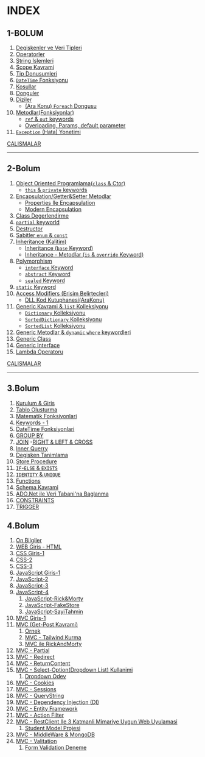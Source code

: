 # INDEX

## 1-BOLUM

1. [Degiskenler ve Veri Tipleri](/1-BOLUM/degiskenler-veri-tipleri-001/README.md)
2. [Operatorler](/1-BOLUM/operatorler-002/README.md)
3. [String Islemleri](/1-BOLUM/string-islemleri-003/README.md)
4. [Scope Kavrami](/1-BOLUM/scope-kavrami-004/README.md)
5. [Tip Donusumleri](/1-BOLUM/tip-donusumleri-005/README.md)
6. [`DateTime` Fonksiyonu](/1-BOLUM/datetime-kavrami-006/README.md)
7. [Kosullar](/1-BOLUM/kosullar-007/README.md)
8. [Donguler](/1-BOLUM/donguler-008/README.md)
9. [Diziler](/1-BOLUM/diziler-009/README.md)
    * [(Ara Konu) `Foreach` Dongusu](/1-BOLUM/foreach-dongusu/README.md)
10. [Metodlar(Fonksiyonlar)](/1-BOLUM/fonksiyonlar-010/README.md)
    * [`ref` & `out` keywords](/1-BOLUM/fonksiyonlar-deger-referans%20tipi-010-1/README.md)
    * [Overloading, Params, default parameter](/1-BOLUM/fonksiyonlar-devam-010-2/README.md)
11. [`Exception` (Hata) Yonetimi](/1-BOLUM/exception(hata)-yonetimi-011/README.md)

[CALISMALAR](/1-BOLUM/CALISMALAR/)

---

## 2-Bolum

1. [Object Oriented Programlama(`class` & Ctor)](/2-BOLUM/object-oriented-giris-001/README.md)
    * [`this` & `private` keywords](/2-BOLUM/OOP-giris-001-02/README.md)
2. [Encapsulation/Getter&Setter Metodlar](/2-BOLUM/OOP-Encapsulation-002/README.md)
    * [Properties Ile Encapsulation](/2-BOLUM/OOP-encapculation-002-02/README.md)
    * [Modern Encapsulation](/2-BOLUM/OOP-encapculation-002-03/README.md)
3. [Class Degerlendirme](/2-BOLUM/OOP-Class-Degerlendirme-003/README.md)
4. [`partial` keyworld](/2-BOLUM/OOP-Ara-partial-004-01/README.md)
5. [Destructor](/2-BOLUM/OOP-Ara-Destructor-004-02/README.md)
6. [Sabitler `enum` & `const`](/2-BOLUM/enum-005/README.md)
7. [Inheritance (Kalitim)](/2-BOLUM/Inheritance-006/README.md)
    * [Inheritance (`base` Keyword)](/2-BOLUM/inheritence-006-02/README.md)
    * [Inheritance - Metodlar (`is` & `override` Keyword)](/2-BOLUM/inheritance-006-03/README.md)
8. [Polymorphism](#index)
    * [`interface` Keyword](/2-BOLUM/interface-007/README.md)
    * [`abstract` Keyword](/2-BOLUM/abstract-008/README.md)
    * [`sealed` Keyword](/2-BOLUM/sealed-009/README.md)
9. [`static` Keyword](/2-BOLUM/static-010/README.md)
10. [Access Modifiers (Erisim Belirtecleri)](/2-BOLUM/access-modifiers-011/README.md)
    * [DLL Kod Kutuphanesi(AraKonu)](/2-BOLUM/DLL-010-1/README.md)
11. [Generic Kavrami & `list` Kolleksiyonu](/2-BOLUM/generic-kavrami-012/README.md)
    * [`Dictionary` Kolleksiyonu](/2-BOLUM/generic-dictionary-012-01/README.md)
    * [`SortedDictionary` Kolleksiyonu](/2-BOLUM/generic-sorteddictionary-012-02/README.md)
    * [`SortedList` Kolleksiyonu](/2-BOLUM/generic-SortedList-012-03/README.md)
12. [Generic Metodlar & `dynamic` `where` keywordleri](/2-BOLUM/Generic-Metodlar-013/README.md)
13. [Generic Class](/2-BOLUM/generic-siniflar-014/README.md)
14. [Generic Interface](/2-BOLUM/generic-interface-015/README.md)
15. [Lambda Operatoru](/2-BOLUM/Lambda-Operatoru-016/README.md)

[CALISMALAR](/2-BOLUM/CALISMALAR/)

---

## 3.Bolum

1. [Kurulum & Giris](/3-BOLUM/SQL-Kurulum/Kurulum-Giris.md)
2. [Tablo Olusturma](/3-BOLUM/SQL-Kurulum/Tablo-Olusturma.md)
3. [Matematik Fonksiyonlari](/3-BOLUM/SQL-Kurulum/Matematik-Fonk.md)
4. [Keywords - 1](/3-BOLUM/SQL-Kurulum/Keywords1.md)
5. [DateTime Fonksiyonlari](/3-BOLUM/SQL-Kurulum/DateTime.md)
6. [GROUP BY](/3-BOLUM/SQL-Kurulum/Groupby.md)
7. [JOIN](/3-BOLUM/SQL-Kurulum/JOIN.md)
    -[RIGHT & LEFT & CROSS](/3-BOLUM/SQL-Kurulum/Join2.md)
8. [Inner Querry](/3-BOLUM/SQL-Kurulum/Inner-Queer.md)
9. [Degisken Tanimlama](/3-BOLUM/SQL-Kurulum/Degisken-tanimlama.md)
10. [Store Procedure](/3-BOLUM/SQL-Kurulum/Store-Procedure-11.md)
11. [`IF`-`ELSE` & `EXISTS`](/3-BOLUM/SQL-Kurulum/IF-Else-12.md)
12. [`IDENTITY` & `UNIQUE`](/3-BOLUM/SQL-Kurulum/Identity-Unique-13.md)
13. [Functions](/3-BOLUM/SQL-Kurulum/Function-14.md)
14. [Schema Kavrami](/3-BOLUM/SQL-Kurulum/Schema-15.md)
15. [ADO.Net ile Veri Tabani'na Baglanma](/3-BOLUM/VeriTabanina-Baglanti(ADO)/README.md)
16. [CONSTRAINTS](/3-BOLUM/SQL-Kurulum/Constraints-16.md)
17. [TRIGGER](/3-BOLUM/SQL-Kurulum/Triggers-17.md)

## 4.Bolum

1. [On Bilgiler](/4-BOLUM/WEB-Giris-001/ONBILGI.md)
2. [WEB Giris - HTML](/4-BOLUM/WEB-Giris-001/README.md)
3. [CSS Giris-1](/4-BOLUM/CSS-002/README.md)
4. [CSS-2](/4-BOLUM/CSS-003/)
5. [CSS-3](/4-BOLUM/CSS-004/)
6. [JavaScript Giris-1](/4-BOLUM/JS-005/README.md)
7. [JavaScript-2](/4-BOLUM/JS-006/)
8. [JavaScript-3](/4-BOLUM/JS-007/)
9. [JavaScript-4](/4-BOLUM/JS-008/)
    1. [JavaScript-Rick&Morty](/4-BOLUM/CALISMALAR/JS-009(r&m%20exercise)/)
    2. [JavaScript-FakeStore](/4-BOLUM/CALISMALAR/js-Exercise(fakestoreAPI)/)
    3. [JavaScript-SayiTahmin](/4-BOLUM/CALISMALAR/JS-Exercise(random)/)
10. [MVC Giris-1](/4-BOLUM/MVC-001/README.md)
11. [MVC (Get-Post Kavrami)](/4-BOLUM/MVC-002/README.md)
    1. [Ornek](/4-BOLUM/CALISMALAR/MVC-003(GetPost)/README.md)
    2. [MVC - Tailwind Kurma](/4-BOLUM/CALISMALAR/MVC-002-Tailwind/README.md)
    3. [MVC ile RickAndMorty](/4-BOLUM/CALISMALAR/MVC-Rick-And-Morty/)
12. [MVC - Partial](/4-BOLUM/MVC-004(partial-view)/README.md)
13. [MVC - Redirect](/4-BOLUM/MVC-005(redirect)/README.md)
14. [MVC - ReturnContent](/4-BOLUM/MVC-006(returncontent)/README.md)
15. [MVC - Select-Option(Dropdown List) Kullanimi](/4-BOLUM/MVC-007(dropdown)/README.md)
    1. [Dropdown Odev](/4-BOLUM/CALISMALAR/MVC-008(dropdown-odev)/)
16. [MVC - Cookies](/4-BOLUM/MVC-009(cookie)/README.md)
17. [MVC - Sessions](/4-BOLUM/MVC-010(sessions%20giris)/README.md)
18. [MVC - QueryString](/4-BOLUM/MVC-011(querrystring)/README.md)
19. [MVC - Dependency Injection (DI)](/4-BOLUM/MVC-012(Dependency_Injection)/README.md)
20. [MVC - Entity Framework](/4-BOLUM/MVC-013-EntityFramework/README.md)
21. [MVC - Action Filter](/4-BOLUM/MVC-014(Action-Filter)/README.md)
22. [MVC - RestClient Ile 3 Katmanli Mimariye Uygun Web Uyulamasi](/4-BOLUM/MVC-015(Rest-client)/README.md)
    1. [Student Model Projesi](/4-BOLUM/CALISMALAR/MVC-Project1/)
23. [MVC - MiddleWare & MongoDB](/4-BOLUM/MVC-016-MiddleWare/README.md)
24. [MVC - Valitation](/4-BOLUM/MVC-017-Validation/README.md)
    1. [Form Validation Deneme](/4-BOLUM/CALISMALAR/Form-Validation/)
